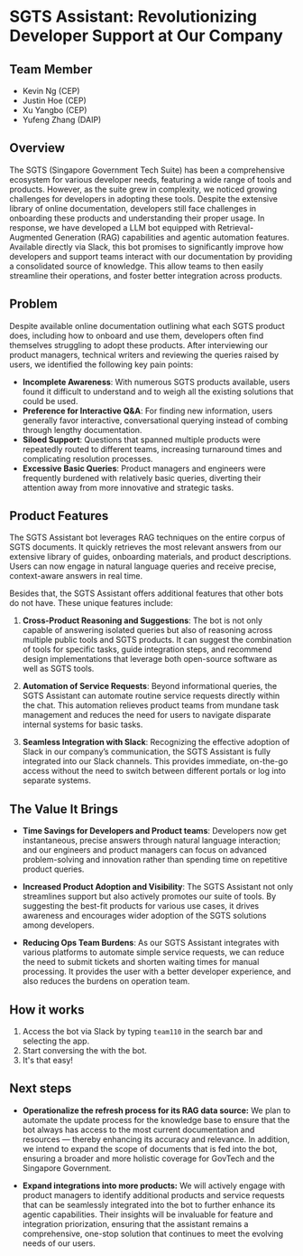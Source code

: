 # SGTS Assistant: Revolutionizing Developer Support at Our Company

## Team Member

- Kevin Ng (CEP)
- Justin Hoe (CEP)
- Xu Yangbo (CEP)
- Yufeng Zhang (DAIP)

## Overview

The SGTS (Singapore Government Tech Suite) has been a comprehensive ecosystem for various developer needs, featuring a wide range of tools and products. However, as the suite grew in complexity, we noticed growing challenges for developers in adopting these tools. Despite the extensive library of online documentation, developers still face challenges in onboarding these products and understanding their proper usage. In response, we have developed a LLM bot equipped with Retrieval-Augmented Generation (RAG) capabilities and agentic automation features. Available directly via Slack, this bot promises to significantly improve how developers and support teams interact with our documentation by providing a consolidated source of knowledge. This allow teams to then easily streamline their operations, and foster better integration across products.

## Problem

Despite available online documentation outlining what each SGTS product does, including how to onboard and use them, developers often find themselves struggling to adopt these products. After interviewing our product managers, technical writers and reviewing the queries raised by users, we identified the following key pain points:

- **Incomplete Awareness**: With numerous SGTS products available, users found it difficult to understand and to weigh all the existing solutions that could be used.
- **Preference for Interactive Q&A**: For finding new information, users generally favor interactive, conversational querying instead of combing through lengthy documentation.
- **Siloed Support**: Questions that spanned multiple products were repeatedly routed to different teams, increasing turnaround times and complicating resolution processes.
- **Excessive Basic Queries**: Product managers and engineers were frequently burdened with relatively basic queries, diverting their attention away from more innovative and strategic tasks.

## Product Features

The SGTS Assistant bot leverages RAG techniques on the entire corpus of SGTS documents. It quickly retrieves the most relevant answers from our extensive library of guides, onboarding materials, and product descriptions. Users can now engage in natural language queries and receive precise, context-aware answers in real time.

Besides that, the SGTS Assistant offers additional features that other bots do not have. These unique features include:

1. **Cross-Product Reasoning and Suggestions**:
The bot is not only capable of answering isolated queries but also of reasoning across multiple public tools and SGTS products. It can suggest the combination of tools for specific tasks, guide integration steps, and recommend design implementations that leverage both open-source software as well as SGTS tools.

2. **Automation of Service Requests**:
Beyond informational queries, the SGTS Assistant can automate routine service requests directly within the chat. This automation relieves product teams from mundane task management and reduces the need for users to navigate disparate internal systems for basic tasks.

3. **Seamless Integration with Slack**:
Recognizing the effective adoption of Slack in our company’s communication, the SGTS Assistant is fully integrated into our Slack channels. This provides immediate, on-the-go access without the need to switch between different portals or log into separate systems.

## The Value It Brings

- **Time Savings for Developers and Product teams**:
Developers now get instantaneous, precise answers through natural language interaction; and our engineers and product managers can focus on advanced problem-solving and innovation rather than spending time on repetitive product queries.

- **Increased Product Adoption and Visibility**:
The SGTS Assistant not only streamlines support but also actively promotes our suite of tools. By suggesting the best-fit products for various use cases, it drives awareness and encourages wider adoption of the SGTS solutions among developers.

- **Reducing Ops Team Burdens**:
As our SGTS Assistant integrates with various platforms to automate simple service requests, we can reduce the need to submit tickets and shorten waiting times for manual processing. It provides the user with a better developer experience, and also reduces the burdens on operation team.

## How it works

1. Access the bot via Slack by typing `team110` in the search bar and selecting the app.
2. Start conversing the with the bot.
3. It's that easy!

## Next steps

- **Operationalize the refresh process for its RAG data source:**
We plan to automate the update process for the knowledge base to ensure that the bot always has access to the most current documentation and resources — thereby enhancing its accuracy and relevance. In addition, we intend to expand the scope of documents that is fed into the bot, ensuring a broader and more holistic coverage for GovTech and the Singapore Government.

- **Expand integrations into more products:**
We will actively engage with product managers to identify additional products and service requests that can be seamlessly integrated into the bot to further enhance its agentic capabilities. Their insights will be invaluable for feature and integration priorization, ensuring that the assistant remains a comprehensive, one-stop solution that continues to meet the evolving needs of our users.
